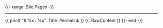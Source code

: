 {{- range .Site.Pages -}}

---

{{ printf "# %s : %s" .Title .Permalink  }}
{{ .RawContent }}
{{- end -}}
